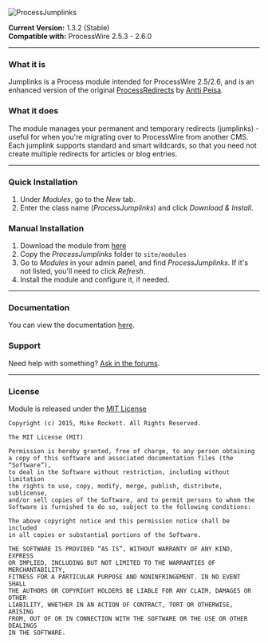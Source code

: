 ![ProcessJumplinks](https://processwire.com/talk/uploads/monthly_04_2015/post-2289-0-33063200-1428045771.png)

**Current Version:** 1.3.2 (Stable)<br>
**Compatible with:** ProcessWire 2.5.3 - 2.6.0

---

### What it is

Jumplinks is a Process module intended for ProcessWire 2.5/2.6, and is an enhanced version of the original [ProcessRedirects](http://modules.processwire.com/modules/process-redirects/) by [Antti Peisa](https://twitter.com/apeisa).

### What it does

The module manages your permanent and temporary redirects (jumplinks) - useful for when you're migrating over to ProcessWire from another CMS. Each jumplink supports standard and smart wildcards, so that you need not create multiple redirects for articles or blog entries.

---

### Quick Installation

1. Under *Modules*, go to the *New* tab.
2. Enter the class name (*ProcessJumplinks*) and click *Download & Install*.

### Manual Installation

1. Download the module from [here](https://github.com/mikerockett/ProcessJumplinks/archive/master.zip)
2. Copy the *ProcessJumplinks* folder to `site/modules`
3. Go to *Modules* in your admin panel, and find *ProcessJumplinks*. If it's not listed, you'll need to click *Refresh*.
4. Install the module and configure it, if needed.

---

### Documentation

You can view the documentation [here](https://github.com/mikerockett/ProcessJumplinks/wiki).

### Support

Need help with something? [Ask in the forums](https://processwire.com/talk/topic/8697-jumplinks/).

---

### License

Module is released under the [MIT License](http://mit-license.org/)

```
Copyright (c) 2015, Mike Rockett. All Rights Reserved.

The MIT License (MIT)

Permission is hereby granted, free of charge, to any person obtaining
a copy of this software and associated documentation files (the “Software”),
to deal in the Software without restriction, including without limitation
the rights to use, copy, modify, merge, publish, distribute, sublicense,
and/or sell copies of the Software, and to permit persons to whom the
Software is furnished to do so, subject to the following conditions:

The above copyright notice and this permission notice shall be included
in all copies or substantial portions of the Software.

THE SOFTWARE IS PROVIDED “AS IS”, WITHOUT WARRANTY OF ANY KIND, EXPRESS
OR IMPLIED, INCLUDING BUT NOT LIMITED TO THE WARRANTIES OF MERCHANTABILITY,
FITNESS FOR A PARTICULAR PURPOSE AND NONINFRINGEMENT. IN NO EVENT SHALL
THE AUTHORS OR COPYRIGHT HOLDERS BE LIABLE FOR ANY CLAIM, DAMAGES OR OTHER
LIABILITY, WHETHER IN AN ACTION OF CONTRACT, TORT OR OTHERWISE, ARISING
FROM, OUT OF OR IN CONNECTION WITH THE SOFTWARE OR THE USE OR OTHER DEALINGS
IN THE SOFTWARE.
```